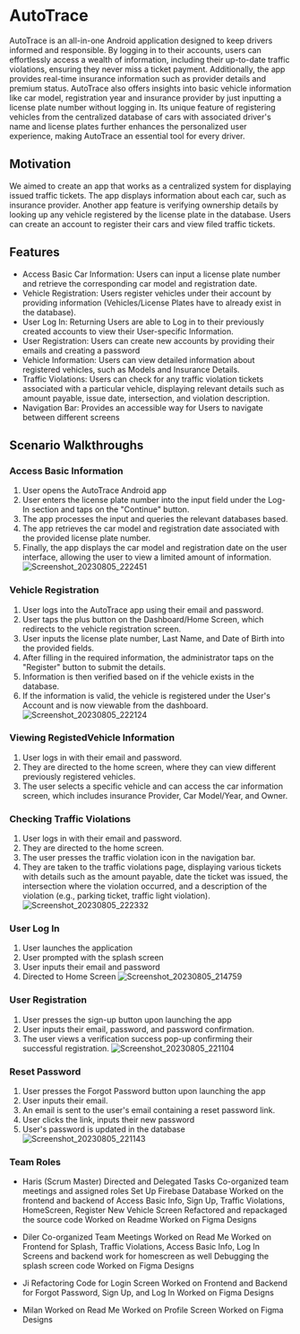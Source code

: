 # AutoTrace

AutoTrace is an all-in-one Android application designed to keep drivers informed and responsible. By logging in to their accounts, users can effortlessly access a wealth of information, including their up-to-date traffic violations, ensuring they never miss a ticket payment. Additionally, the app provides real-time insurance information such as provider details and premium status. AutoTrace also offers insights into basic vehicle information like car model, registration year and insurance provider by just inputting a license plate number without logging in. Its unique feature of registering vehicles from the centralized database of cars with associated driver's name and license plates further enhances the personalized user experience, making AutoTrace an essential tool for every driver.

## Motivation

We aimed to create an app that works as a centralized system for displaying issued traffic tickets. The app displays information about each car, such as insurance provider. Another app feature is verifying ownership details by looking up any vehicle registered by the license plate in the database. Users can create an account to register their cars and view filed traffic tickets.

## Features

- Access Basic Car Information: Users can input a license plate number and retrieve the corresponding car model and registration date.
- Vehicle Registration: Users register vehicles under their account by providing information (Vehicles/License Plates have to already exist in the database).
- User Log In: Returning Users are able to Log in to their previously created accounts to view their User-specific Information.
- User Registration: Users can create new accounts by providing their emails and creating a password
- Vehicle Information: Users can view detailed information about registered vehicles, such as Models and Insurance Details.
- Traffic Violations: Users can check for any traffic violation tickets associated with a particular vehicle, displaying relevant details such as amount payable, issue date, intersection, and violation description.
- Navigation Bar: Provides an accessible way for Users to navigate between different screens

## Scenario Walkthroughs

### Access Basic Information
1. User opens the AutoTrace Android app
2. User enters the license plate number into the input field under the Log-In section and taps on the "Continue" button.
3. The app processes the input and queries the relevant databases based.
4. The app retrieves the car model and registration date associated with the provided license plate number.
5. Finally, the app displays the car model and registration date on the user interface, allowing the user to view a limited amount of information.
![Screenshot_20230805_222451](https://github.com/CSC207-2023Y-UofT/course-project-autotrace/assets/95944688/6fa22114-5a87-40f9-ad8d-479d72ae648d)

### Vehicle Registration 
1. User logs into the AutoTrace app using their email and password.
2. User taps the plus button on the Dashboard/Home Screen, which redirects to the vehicle registration screen.
3. User inputs the license plate number, Last Name, and Date of Birth into the provided fields.
4. After filling in the required information, the administrator taps on the "Register" button to submit the details.
5. Information is then verified based on if the vehicle exists in the database.
6. If the information is valid, the vehicle is registered under the User's Account and is now viewable from the dashboard.
![Screenshot_20230805_222124](https://github.com/CSC207-2023Y-UofT/course-project-autotrace/assets/95944688/33fb14fb-add0-4e64-b0c6-3074b3266a9a)

### Viewing RegistedVehicle Information
1. User logs in with their email and password.
2. They are directed to the home screen, where they can view different previously registered vehicles.
3. The user selects a specific vehicle and can access the car information screen, which includes insurance Provider, Car Model/Year, and Owner.

### Checking Traffic Violations
1. User logs in with their email and password.
2. They are directed to the home screen.
3. The user presses the traffic violation icon in the navigation bar.
4. They are taken to the traffic violations page, displaying various tickets with details such as the amount payable, date the ticket was issued, the intersection where the violation occurred, and a description of the violation (e.g., parking ticket, traffic light violation).
![Screenshot_20230805_222332](https://github.com/CSC207-2023Y-UofT/course-project-autotrace/assets/95944688/fc453d0f-673a-4339-8eb5-8c7ec99c6503)

### User Log In
1. User launches the application
2. User prompted with the splash screen
3. User inputs their email and password
4. Directed to Home Screen
![Screenshot_20230805_214759](https://github.com/CSC207-2023Y-UofT/course-project-autotrace/assets/95944688/595d1673-76d1-48ec-af46-c028bd1f6d21)

### User Registration
1. User presses the sign-up button upon launching the app
2. User inputs their email, password, and password confirmation.
3. The user views a verification success pop-up confirming their successful registration.
![Screenshot_20230805_221104](https://github.com/CSC207-2023Y-UofT/course-project-autotrace/assets/95944688/22f52c32-e3aa-495a-ab5e-27e45984d1af)

### Reset Password
1. User presses the Forgot Password button upon launching the app
2. User inputs their email.
3. An email is sent to the user's email containing a reset password link.
4. User clicks the link, inputs their new password
5. User's password is updated in the database
![Screenshot_20230805_221143](https://github.com/CSC207-2023Y-UofT/course-project-autotrace/assets/95944688/a5b9208b-0223-4157-8afa-f552d0be5828)


### Team Roles

- Haris
(Scrum Master)
Directed and Delegated Tasks
Co-organized team meetings and assigned roles
Set Up Firebase Database
Worked on the frontend and backend of Access Basic Info, Sign Up,
Traffic Violations, HomeScreen, Register New Vehicle Screen
Refactored and repackaged the source code
Worked on Readme
Worked on Figma Designs


- Diler
Co-organized Team Meetings
Worked on Read Me
Worked on Frontend for Splash, Traffic Violations, Access Basic Info,
Log In Screens and backend work for homescreen as well
Debugging the splash screen code
Worked on Figma Designs

- Ji
Refactoring Code for Login Screen
Worked on Frontend and Backend for
Forgot Password, Sign Up, and Log In
Worked on Figma Designs


- Milan
Worked on Read Me
Worked on Profile Screen
Worked on Figma Designs


